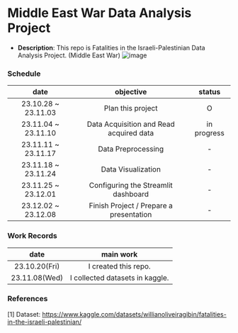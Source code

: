 # Middle East War Data Analysis Project
- <b>Description</b>: This repo is Fatalities in the Israeli-Palestinian Data Analysis Project. (Middle East War)
![image](https://github.com/PSLeon24/Israeli-Palestinian_Data_Analysis_Project/assets/59058869/5494026b-468e-45c0-b12f-67cadb0bbf05)

### Schedule
|date|objective|status|
|:--:|:--:|:--:|
|23.10.28 ~ 23.11.03|Plan this project|O|
|23.11.04 ~ 23.11.10|Data Acquisition and Read acquired data|in progress|
|23.11.11 ~ 23.11.17|Data Preprocessing|-|
|23.11.18 ~ 23.11.24|Data Visualization|-|
|23.11.25 ~ 23.12.01|Configuring the Streamlit dashboard|-|
|23.12.02 ~ 23.12.08|Finish Project / Prepare a presentation|-|

### Work Records
|date|main work|
|:--:|:--:|
|23.10.20(Fri)|I created this repo.|
|23.11.08(Wed)|I collected datasets in kaggle.|

### References
[1] Dataset: https://www.kaggle.com/datasets/willianoliveiragibin/fatalities-in-the-israeli-palestinian/
